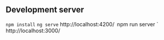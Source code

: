 ## Development server

`npm install`
`ng serve` http://localhost:4200/`
`npm run server ` http://localhost:3000/
